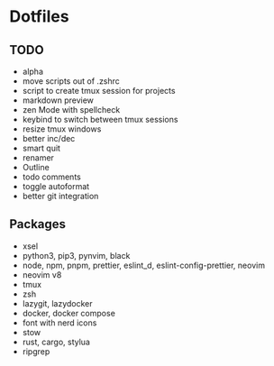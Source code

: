 # Dotfiles

## TODO

- alpha
- move scripts out of .zshrc
- script to create tmux session for projects
- markdown preview
- zen Mode with spellcheck
- keybind to switch between tmux sessions
- resize tmux windows
- better inc/dec
- smart quit
- renamer
- Outline
- todo comments
- toggle autoformat
- better git integration

## Packages

- xsel
- python3, pip3, pynvim, black
- node, npm, pnpm, prettier, eslint_d, eslint-config-prettier, neovim
- neovim v8
- tmux
- zsh
- lazygit, lazydocker
- docker, docker compose
- font with nerd icons
- stow
- rust, cargo, stylua
- ripgrep
